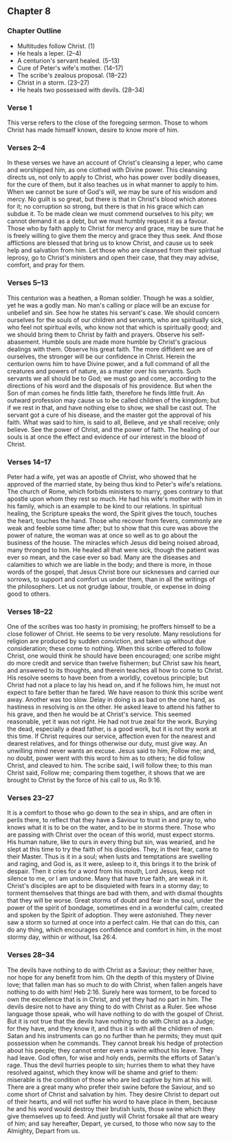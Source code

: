 ## Chapter 8

### Chapter Outline

- Multitudes follow Christ. (1)
- He heals a leper. (2–4)
- A centurion's servant healed. (5–13)
- Cure of Peter's wife's mother. (14–17)
- The scribe's zealous proposal. (18–22)
- Christ in a storm. (23–27)
- He heals two possessed with devils. (28–34)

### Verse 1

This verse refers to the close of the foregoing sermon. Those to whom Christ has made himself known, desire to know more of him.

### Verses 2–4

In these verses we have an account of Christ's cleansing a leper, who came and worshipped him, as one clothed with Divine power. This cleansing directs us, not only to apply to Christ, who has power over bodily diseases, for the cure of them, but it also teaches us in what manner to apply to him. When we cannot be sure of God's will, we may be sure of his wisdom and mercy. No guilt is so great, but there is that in Christ's blood which atones for it; no corruption so strong, but there is that in his grace which can subdue it. To be made clean we must commend ourselves to his pity; we cannot demand it as a debt, but we must humbly request it as a favour. Those who by faith apply to Christ for mercy and grace, may be sure that he is freely willing to give them the mercy and grace they thus seek. And those afflictions are blessed that bring us to know Christ, and cause us to seek help and salvation from him. Let those who are cleansed from their spiritual leprosy, go to Christ's ministers and open their case, that they may advise, comfort, and pray for them.

### Verses 5–13

This centurion was a heathen, a Roman soldier. Though he was a soldier, yet he was a godly man. No man's calling or place will be an excuse for unbelief and sin. See how he states his servant's case. We should concern ourselves for the souls of our children and servants, who are spiritually sick, who feel not spiritual evils, who know not that which is spiritually good; and we should bring them to Christ by faith and prayers. Observe his self-abasement. Humble souls are made more humble by Christ's gracious dealings with them. Observe his great faith. The more diffident we are of ourselves, the stronger will be our confidence in Christ. Herein the centurion owns him to have Divine power, and a full command of all the creatures and powers of nature, as a master over his servants. Such servants we all should be to God; we must go and come, according to the directions of his word and the disposals of his providence. But when the Son of man comes he finds little faith, therefore he finds little fruit. An outward profession may cause us to be called children of the kingdom; but if we rest in that, and have nothing else to show, we shall be cast out. The servant got a cure of his disease, and the master got the approval of his faith. What was said to him, is said to all, Believe, and ye shall receive; only believe. See the power of Christ, and the power of faith. The healing of our souls is at once the effect and evidence of our interest in the blood of Christ.

### Verses 14–17

Peter had a wife, yet was an apostle of Christ, who showed that he approved of the married state, by being thus kind to Peter's wife's relations. The church of Rome, which forbids ministers to marry, goes contrary to that apostle upon whom they rest so much. He had his wife's mother with him in his family, which is an example to be kind to our relations. In spiritual healing, the Scripture speaks the word, the Spirit gives the touch, touches the heart, touches the hand. Those who recover from fevers, commonly are weak and feeble some time after; but to show that this cure was above the power of nature, the woman was at once so well as to go about the business of the house. The miracles which Jesus did being noised abroad, many thronged to him. He healed all that were sick, though the patient was ever so mean, and the case ever so bad. Many are the diseases and calamities to which we are liable in the body; and there is more, in those words of the gospel, that Jesus Christ bore our sicknesses and carried our sorrows, to support and comfort us under them, than in all the writings of the philosophers. Let us not grudge labour, trouble, or expense in doing good to others.

### Verses 18–22

One of the scribes was too hasty in promising; he proffers himself to be a close follower of Christ. He seems to be very resolute. Many resolutions for religion are produced by sudden conviction, and taken up without due consideration; these come to nothing. When this scribe offered to follow Christ, one would think he should have been encouraged; one scribe might do more credit and service than twelve fishermen; but Christ saw his heart, and answered to its thoughts, and therein teaches all how to come to Christ. His resolve seems to have been from a worldly, covetous principle; but Christ had not a place to lay his head on, and if he follows him, he must not expect to fare better than he fared. We have reason to think this scribe went away. Another was too slow. Delay in doing is as bad on the one hand, as hastiness in resolving is on the other. He asked leave to attend his father to his grave, and then he would be at Christ's service. This seemed reasonable, yet it was not right. He had not true zeal for the work. Burying the dead, especially a dead father, is a good work, but it is not thy work at this time. If Christ requires our service, affection even for the nearest and dearest relatives, and for things otherwise our duty, must give way. An unwilling mind never wants an excuse. Jesus said to him, Follow me; and, no doubt, power went with this word to him as to others; he did follow Christ, and cleaved to him. The scribe said, I will follow thee; to this man Christ said, Follow me; comparing them together, it shows that we are brought to Christ by the force of his call to us, Ro 9:16.

### Verses 23–27

It is a comfort to those who go down to the sea in ships, and are often in perils there, to reflect that they have a Saviour to trust in and pray to, who knows what it is to be on the water, and to be in storms there. Those who are passing with Christ over the ocean of this world, must expect storms. His human nature, like to ours in every thing but sin, was wearied, and he slept at this time to try the faith of his disciples. They, in their fear, came to their Master. Thus is it in a soul; when lusts and temptations are swelling and raging, and God is, as it were, asleep to it, this brings it to the brink of despair. Then it cries for a word from his mouth, Lord Jesus, keep not silence to me, or I am undone. Many that have true faith, are weak in it. Christ's disciples are apt to be disquieted with fears in a stormy day; to torment themselves that things are bad with them, and with dismal thoughts that they will be worse. Great storms of doubt and fear in the soul, under the power of the spirit of bondage, sometimes end in a wonderful calm, created and spoken by the Spirit of adoption. They were astonished. They never saw a storm so turned at once into a perfect calm. He that can do this, can do any thing, which encourages confidence and comfort in him, in the most stormy day, within or without, Isa 26:4.

### Verses 28–34

The devils have nothing to do with Christ as a Saviour; they neither have, nor hope for any benefit from him. Oh the depth of this mystery of Divine love; that fallen man has so much to do with Christ, when fallen angels have nothing to do with him! Heb 2:16. Surely here was torment, to be forced to own the excellence that is in Christ, and yet they had no part in him. The devils desire not to have any thing to do with Christ as a Ruler. See whose language those speak, who will have nothing to do with the gospel of Christ. But it is not true that the devils have nothing to do with Christ as a Judge; for they have, and they know it, and thus it is with all the children of men. Satan and his instruments can go no further than he permits; they must quit possession when he commands. They cannot break his hedge of protection about his people; they cannot enter even a swine without his leave. They had leave. God often, for wise and holy ends, permits the efforts of Satan's rage. Thus the devil hurries people to sin; hurries them to what they have resolved against, which they know will be shame and grief to them: miserable is the condition of those who are led captive by him at his will. There are a great many who prefer their swine before the Saviour, and so come short of Christ and salvation by him. They desire Christ to depart out of their hearts, and will not suffer his word to have place in them, because he and his word would destroy their brutish lusts, those swine which they give themselves up to feed. And justly will Christ forsake all that are weary of him; and say hereafter, Depart, ye cursed, to those who now say to the Almighty, Depart from us.

